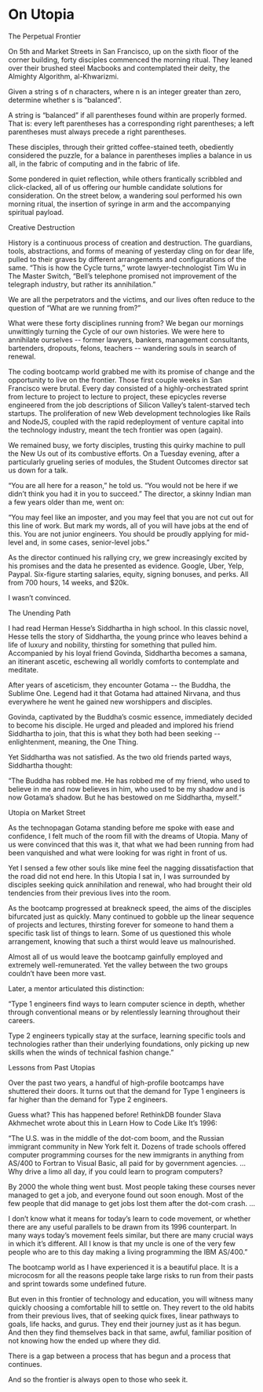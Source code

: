 # On Utopia

The Perpetual Frontier

On 5th and Market Streets in San Francisco, up on the sixth floor of the corner building, forty disciples commenced the morning ritual. They leaned over their brushed steel Macbooks and contemplated their deity, the Almighty Algorithm, al-Khwarizmi.

Given a string s of n characters, where n is an integer greater than zero, determine whether s is “balanced”.

A string is “balanced” if all parentheses found within are properly formed. That is: every left parentheses has a corresponding right parentheses; a left parentheses must always precede a right parentheses.

These disciples, through their gritted coffee-stained teeth, obediently considered the puzzle, for a balance in parentheses implies a balance in us all, in the fabric of computing and in the fabric of life.

Some pondered in quiet reflection, while others frantically scribbled and click-clacked, all of us offering our humble candidate solutions for consideration. On the street below, a wandering soul performed his own morning ritual, the insertion of syringe in arm and the accompanying spiritual payload.

Creative Destruction

History is a continuous process of creation and destruction. The guardians, tools, abstractions, and forms of meaning of yesterday cling on for dear life, pulled to their graves by different arrangements and configurations of the same. “This is how the Cycle turns,” wrote lawyer-technologist Tim Wu in The Master Switch, “Bell’s telephone promised not improvement of the telegraph industry, but rather its annihilation.”

We are all the perpetrators and the victims, and our lives often reduce to the question of “What are we running from?”

What were these forty disciplines running from? We began our mornings unwittingly turning the Cycle of our own histories. We were here to annihilate ourselves -- former lawyers, bankers, management consultants, bartenders, dropouts, felons, teachers -- wandering souls in search of renewal.

The coding bootcamp world grabbed me with its promise of change and the opportunity to live on the frontier. Those first couple weeks in San Francisco were brutal. Every day consisted of a highly-orchestrated sprint from lecture to project to lecture to project, these epicycles reverse engineered from the job descriptions of Silicon Valley’s talent-starved tech startups. The proliferation of new Web development technologies like Rails and NodeJS, coupled with the rapid redeployment of venture capital into the technology industry, meant the tech frontier was open (again).

We remained busy, we forty disciples, trusting this quirky machine to pull the New Us out of its combustive efforts. On a Tuesday evening, after a particularly grueling series of modules, the Student Outcomes director sat us down for a talk.

“You are all here for a reason,” he told us. “You would not be here if we didn’t think you had it in you to succeed.” The director, a skinny Indian man a few years older than me, went on:

“You may feel like an imposter, and you may feel that you are not cut out for this line of work. But mark my words, all of you will have jobs at the end of this. You are not junior engineers. You should be proudly applying for mid-level and, in some cases, senior-level jobs.”

As the director continued his rallying cry, we grew increasingly excited by his promises and the data he presented as evidence. Google, Uber, Yelp, Paypal. Six-figure starting salaries, equity, signing bonuses, and perks. All from 700 hours, 14 weeks, and $20k.

I wasn’t convinced.

The Unending Path

I had read Herman Hesse’s Siddhartha in high school. In this classic novel, Hesse tells the story of Siddhartha, the young prince who leaves behind a life of luxury and nobility, thirsting for something that pulled him. Accompanied by his loyal friend Govinda, Siddhartha becomes a samana, an itinerant ascetic, eschewing all worldly comforts to contemplate and meditate.

After years of asceticism, they encounter Gotama --  the Buddha, the Sublime One. Legend had it that Gotama had attained Nirvana, and thus everywhere he went he gained new worshippers and disciples.

Govinda, captivated by the Buddha’s cosmic essence, immediately decided to become his disciple. He urged and pleaded and implored his friend Siddhartha to join, that this is what they both had been seeking -- enlightenment, meaning, the One Thing.

Yet Siddhartha was not satisfied. As the two old friends parted ways, Siddhartha thought:

“The Buddha has robbed me. He has robbed me of my friend, who used to believe in me and now believes in him, who used to be my shadow and is now Gotama’s shadow. But he has bestowed on me Siddhartha, myself.”

Utopia on Market Street

As the technopagan Gotama standing before me spoke with ease and confidence, I felt much of the room fill with the dreams of Utopia. Many of us were convinced that this was it, that what we had been running from had been vanquished and what were looking for was right in front of us.

Yet I sensed a few other souls like mine feel the nagging dissatisfaction that the road did not end here. In this Utopia I sat in, I was surrounded by disciples seeking quick annihilation and renewal, who had brought their old tendencies from their previous lives into the room.

As the bootcamp progressed at breakneck speed, the aims of the disciples bifurcated just as quickly. Many continued to gobble up the linear sequence of projects and lectures, thirsting forever for someone to hand them a specific task list of things to learn. Some of us questioned this whole arrangement, knowing that such a thirst would leave us malnourished.

Almost all of us would leave the bootcamp gainfully employed and extremely well-remunerated. Yet the valley between the two groups couldn’t have been more vast.

Later, a mentor articulated this distinction:

“Type 1 engineers find ways to learn computer science in depth, whether through conventional means or by relentlessly learning throughout their careers.

Type 2 engineers typically stay at the surface, learning specific tools and technologies rather than their underlying foundations, only picking up new skills when the winds of technical fashion change.”

Lessons from Past Utopias

Over the past two years, a handful of high-profile bootcamps have shuttered their doors. It turns out that the demand for Type 1 engineers is far higher than the demand for Type 2 engineers.

Guess what? This has happened before! RethinkDB founder Slava Akhmechet wrote about this in Learn How to Code Like It’s 1996:

“The U.S. was in the middle of the dot-com boom, and the Russian immigrant community in New York felt it. Dozens of trade schools offered computer programming courses for the new immigrants in anything from AS/400 to Fortran to Visual Basic, all paid for by government agencies. … Why drive a limo all day, if you could learn to program computers?

By 2000 the whole thing went bust. Most people taking these courses never managed to get a job, and everyone found out soon enough. Most of the few people that did manage to get jobs lost them after the dot-com crash. …

I don’t know what it means for today’s learn to code movement, or whether there are any useful parallels to be drawn from its 1996 counterpart. In many ways today’s movement feels similar, but there are many crucial ways in which it’s different. All I know is that my uncle is one of the very few people who are to this day making a living programming the IBM AS/400.”

The bootcamp world as I have experienced it is a beautiful place. It is a microcosm for all the reasons people take large risks to run from their pasts and sprint towards some undefined future.

But even in this frontier of technology and education, you will witness many quickly choosing a comfortable hill to settle on. They revert to the old habits from their previous lives, that of seeking quick fixes, linear pathways to goals, life hacks, and gurus. They end their journey just as it has begun. And then they find themselves back in that same, awful, familiar position of not knowing how the ended up where they did.

There is a gap between a process that has begun and a process that continues.

And so the frontier is always open to those who seek it.
